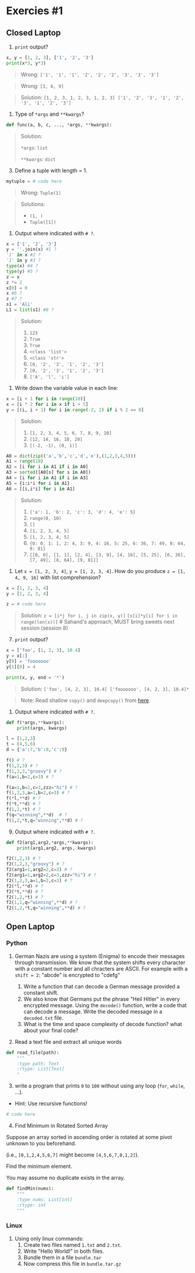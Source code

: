 # Exercies #1

## Closed Laptop

1. `print` output?

```python
x, y = [1, 2, 3], ['1', '2', '3']
print(x*3, y*3)
```

> Wrong: `['1', '1', '1', '2', '2', '2', '3', '3', '3']`

> Wrong: `[3, 6, 9]`

> Solution: `[1, 2, 3, 1, 2, 3, 1, 2, 3] ['1', '2', '3', '1', '2', '3', '1', '2', '3']`

1. Type of `*args` and `**kwargs`?

```python
def func(a, b, c, ..., *args, **kwargs):
```

> Solution:
>
> `*args`: `list`
>
> `**kwargs`: `dict`

3. Define a tuple with length = 1.

```python
mytuple = # code here
```

> Wrong: `Tuple(1)`

> Solutions:
> - `(1, )`
> - `Tuple([1])`

1. Output where indicated with `# ?`.

```python
x = ['1', '2', '3']
y = ''.join(x) #1 ?
'1' in x #2 ?
'1' in y #3 ?
type(x) #4 ?
type(y) #5 ?
z = x
z *= 2
x[0] = 0
x #6 ?
z #7 ?
s1 = 'Ali'
L1 = list(s1) #8 ?
```

> Solution:
> 1. `123`
> 2. `True`
> 3. `True`
> 4. `<class 'list'>`
> 5. `<class 'str'>`
> 6. `[0, '2', '3', '1', '2', '3']`
> 7. `[0, '2', '3', '1', '2', '3']`
> 8. `['A', 'l', 'i']`

1. Write down the variable value in each line:

```python
x = [i + 1 for i in range(10)]
x = [i * 2 for i in x if i > 5]
y = [(i, i + 1) for i in range(-2, 2) if i % 2 == 0]
```

> Solution:
> 1. `[1, 2, 3, 4, 5, 6, 7, 8, 9, 10]`
> 2. `[12, 14, 16, 18, 20]`
> 3. `[(-2, -1), (0, 1)]`

```python
A0 = dict(zip(('a','b','c','d','e'),(1,2,3,4,5)))
A1 = range(10)
A2 = [i for i in A1 if i in A0]
A3 = sorted([A0[s] for s in A0])
A4 = [i for i in A1 if i in A3]
A5 = {i:i*i for i in A1}
A6 = [[i,i*i] for i in A1]
```

> Solution:
> 1. `{'a': 1, 'b': 2, 'c': 3, 'd': 4, 'e': 5}`
> 2. `range(0, 10)`
> 3. `[]`
> 4. `[1, 2, 3, 4, 5]`
> 5. `[1, 2, 3, 4, 5]`
> 6. `{0: 0, 1: 1, 2: 4, 3: 9, 4: 16, 5: 25, 6: 36, 7: 49, 8: 64, 9: 81}`
> 7. `[[0, 0], [1, 1], [2, 4], [3, 9], [4, 16], [5, 25], [6, 36], [7, 49], [8, 64], [9, 81]]`

1. Let `x = [1, 2, 3, 4]`, `y = [1, 2, 3, 4]`. How do you produce `z = [1, 4, 9, 16]` with list comprehension?

```python
x = [1, 2, 3, 4]
y = [1, 2, 3, 4]

z = # code here
```

> Solution: 
> `z = [i*j for i, j in zip(x, y)]`
> `[x[i]*y[i] for i in range(len(x))]` # Sahand's approach, MUST bring sweets next session (session 8)

7. `print` output?

```python
x = ['foo', [1, 2, 3], 10.4]
y = x[:]
y[0] = 'fooooooo'
y[1][0] = 4

print(x, y, end = '*')
```

> Solution: `['foo', [4, 2, 3], 10.4] ['fooooooo', [4, 2, 3], 10.4]*`

> Note: Read shallow `copy()` and `deepcopy()` from [here](https://docs.python.org/2/library/copy.html).

1. Output where indicated with `# ?`.

```python
def f(*args,**kwargs):
    print(args, kwargs)

l = [1,2,3]
t = (4,5,6)
d = {'a':7,'b':8,'c':9}

f() # ?
f(1,2,3) # ?
f(1,2,3,"groovy") # ?
f(a=1,b=2,c=3) # ?

f(a=1,b=2,c=3,zzz="hi") # ?
f(1,2,3,a=1,b=2,c=3) # ?
f(*l,**d) # ?
f(*t,**d) # ?
f(1,2,*t) # ?
f(q="winning",**d)  # ?
f(1,2,*t,q="winning",**d) # ?
```

9. Output where indicated with `# ?`.

```python
def f2(arg1,arg2,*args,**kwargs):
    print(arg1,arg2, args, kwargs)

f2(1,2,3) # ?
f2(1,2,3,"groovy") # ?
f2(arg1=1,arg2=2,c=3) # ?
f2(arg1=1,arg2=2,c=3,zzz="hi") # ?
f2(1,2,3,a=1,b=2,c=3) # ?
f2(*l,**d) # ?
f2(*t,**d) # ?
f2(1,2,*t) # ?
f2(1,1,q="winning",**d) # ?
f2(1,2,*t,q="winning",**d) # ?
```

## Open Laptop

### Python
1. German Nazis are using a system (Enigma) to encode their messages through transmission. We know that the system shifts every character with a constant number and all chracters are ASCII. For example with a `shift = 2`: "abcde" is encrypted to "cdefg"

   1. Write a function that can decode a German message provided a constant shift.
   2. We also know that Germans put the phrase "Heil Hitler" in every encrypted message. Using the `decode()` function, write a code that can decode a message. Write the decoded message in a `decoded.txt` file.
   3. What is the time and space complexity of decode function? what about your final code?

2. Read a text file and extract all unique words

```python
def read_file(path):
    """
    :type path: Text
    :rtype: List[Text]
    "
```
3. write a program that prints `0` to `100` without using any loop (`for`, `while`, ...).

- Hint: Use recursive functions!
```python
# code here
```

4. Find Minimum in Rotated Sorted Array

Suppose an array sorted in ascending order is rotated at some pivot unknown to you beforehand.

(i.e.,  `[0,1,2,4,5,6,7]` might become  `[4,5,6,7,0,1,2]`).

Find the minimum element.

You may assume no duplicate exists in the array.

```python
def findMin(nums):
    """
    :type nums: List[int]
    :rtype: int
    """
```

### Linux
1. Using only linux commands:
   1. Create two files named `1.txt` and `2.txt`.
   2. Write "Hello World!" in both files.
   3. Bundle them in a file `bundle.tar`
   4. Now compress this file in `bundle.tar.gz`

